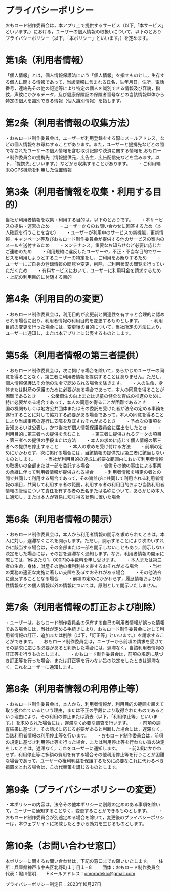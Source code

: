 # プライバシーポリシー
おもロード制作委員会は，本アプリ上で提供するサービス（以下,「本サービス」といいます。）における，ユーザーの個人情報の取扱いについて，以下のとおりプライバシーポリシー（以下，「本ポリシー」といいます。）を定めます。

# 第1条（利用者情報）
「個人情報」とは，個人情報保護法にいう「個人情報」を指すものとし，生存する個人に関する情報であって，当該情報に含まれる氏名，生年月日，住所，電話番号，連絡先その他の記述等により特定の個人を識別できる情報及び容貌，指紋，声紋にかかるデータ，及び健康保険証の保険者番号などの当該情報単体から特定の個人を識別できる情報（個人識別情報）を指します。

# 第2条（利用者情報の収集方法）
・おもロード制作委員会は，ユーザーが利用登録をする際にメールアドレス，などの個人情報をお尋ねすることがあります。また，ユーザーと提携先などとの間でなされたユーザーの個人情報を含む取引記録や決済に関する情報を,おもロード制作委員会の提携先（情報提供元，広告主，広告配信先などを含みます。以下，｢提携先｣といいます。）などから収集することがあります。　　
・ご利用端末のGPS機能を利用した位置情報

# 第3条（利用者情報を収集・利用する目的）
当社が利用者情報を収集・利用する目的は，以下のとおりです。　　
・本サービスの提供・運営のため　　
・ユーザーからのお問い合わせに回答するため（本人確認を行うことを含む）　　
・ユーザーが利用中のサービスの新機能，更新情報，キャンペーン等及びおもロード制作委員会が提供する他のサービスの案内のメールを送付するため　　
・メンテナンス，重要なお知らせなど必要に応じたご連絡のため　　
・利用規約に違反したユーザーや，不正・不当な目的でサービスを利用しようとするユーザーの特定をし，ご利用をお断りするため　　
・ユーザーにご自身の登録情報の閲覧や変更，削除，ご利用状況の閲覧を行っていただくため　　
・有料サービスにおいて，ユーザーに利用料金を請求するため　　
・上記の利用目的に付随する目的　　

# 第4条（利用目的の変更）
・おもロード制作委員会は，利用目的が変更前と関連性を有すると合理的に認められる場合に限り，利用者情報の利用目的を変更するものとします。　　
・利用目的の変更を行った場合には，変更後の目的について，当社所定の方法により，ユーザーに通知し，または本アプリ上に公表するものとします。　　

# 第5条（利用者情報の第三者提供）
・おもロード制作委員会は，次に掲げる場合を除いて，あらかじめユーザーの同意を得ることなく，第三者に利用者情報を提供することはありません。ただし，個人情報保護法その他の法令で認められる場合を除きます。　　
・人の生命，身体または財産の保護のために必要がある場合であって，本人の同意を得ることが困難であるとき　　
・公衆衛生の向上または児童の健全な育成の推進のために特に必要がある場合であって，本人の同意を得ることが困難であるとき　　
・国の機関もしくは地方公共団体またはその委託を受けた者が法令の定める事務を遂行することに対して協力する必要がある場合であって，本人の同意を得ることにより当該事務の遂行に支障を及ぼすおそれがあるとき　　
・予め次の事項を告知あるいは公表し，かつ当社が個人情報保護委員会に届出をしたとき　　
・利用目的に第三者への提供を含むこと　　
・第三者に提供されるデータの項目　　
・第三者への提供の手段または方法　　
・本人の求めに応じて個人情報の第三者への提供を停止すること　　
・本人の求めを受け付ける方法　　
・前項の定めにかかわらず，次に掲げる場合には，当該情報の提供先は第三者に該当しないものとします。　　
・当社が利用目的の達成に必要な範囲内において利用者情報の取扱いの全部または一部を委託する場合　　
・合併その他の事由による事業の承継に伴って利用者情報が提供される場合　　
・利用者情報を特定の者との間で共同して利用する場合であって，その旨並びに共同して利用される利用者情報の項目，共同して利用する者の範囲，利用する者の利用目的および当該利用者情報の管理について責任を有する者の氏名または名称について，あらかじめ本人に通知し，または本人が容易に知り得る状態に置いた場合　　

# 第6条（利用者情報の開示）
・おもロード制作委員会は，本人から利用者情報の開示を求められたときは，本人に対し，遅滞なくこれを開示します。ただし，開示することにより次のいずれかに該当する場合は，その全部または一部を開示しないこともあり，開示しない決定をした場合には，その旨を遅滞なく通知します。なお，利用者情報の開示に際しては，1件あたり1，000円の手数料を申し受けます。　　
・本人または第三者の生命，身体，財産その他の権利利益を害するおそれがある場合　　
・当社の業務の適正な実施に著しい支障を及ぼすおそれがある場合　　
・その他法令に違反することとなる場合　　
・前項の定めにかかわらず，履歴情報および特性情報などの個人情報以外の情報については，原則として開示いたしません。　　

# 第7条（利用者情報の訂正および削除）
・ユーザーは，おもロード制作委員会の保有する自己の利用者情報が誤った情報である場合には，当社が定める手続きにより，おもロード制作委員会に対して利用者情報の訂正，追加または削除（以下，「訂正等」といいます。）を請求することができます。　　
おもロード制作委員会は，ユーザーから前項の請求を受けてその請求に応じる必要があると判断した場合には，遅滞なく，当該利用者情報の訂正等を行うものとします。　　
・おもロード制作委員会は，前項の規定に基づき訂正等を行った場合，または訂正等を行わない旨の決定をしたときは遅滞なく，これをユーザーに通知します。　　

# 第8条（利用者情報の利用停止等）
・おもロード制作委員会は，本人から，利用者情報が，利用目的の範囲を超えて取り扱われているという理由，または不正の手段により取得されたものであるという理由により，その利用の停止または消去（以下，「利用停止等」といいます。）を求められた場合には，遅滞なく必要な調査を行います。　　
・前項の調査結果に基づき，その請求に応じる必要があると判断した場合には，遅滞なく，当該利用者情報の利用停止等を行います。　　
・おもロード制作委員会は，前項の規定に基づき利用停止等を行った場合，または利用停止等を行わない旨の決定をしたときは，遅滞なく，これをユーザーに通知します。　　
・前2項にかかわらず，利用停止等に多額の費用を有する場合その他利用停止等を行うことが困難な場合であって，ユーザーの権利利益を保護するために必要なこれに代わるべき措置をとれる場合は，この代替策を講じるものとします。　　

# 第9条（プライバシーポリシーの変更）
・本ポリシーの内容は，法令その他本ポリシーに別段の定めのある事項を除いて，ユーザーに通知することなく，変更することができるものとします。　　
・おもロード制作委員会が別途定める場合を除いて，変更後のプライバシーポリシーは，本ウェブサイトに掲載したときから効力を生じるものとします。　　

# 第10条（お問い合わせ窓口）
本ポリシーに関するお問い合わせは，下記の窓口までお願いいたします。　　
住所：兵庫県神戸市中央区北野町１丁目１−８　　
団体：おもロード制作委員会　　
代表：堀川信明　　
Eメールアドレス：omorodekic@gmail.com　　

プライバシーポリシー制定日：2023年10月27日

